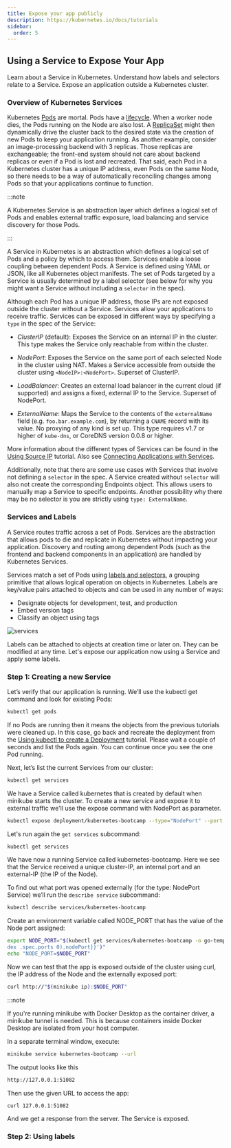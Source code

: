 ```yaml
---
title: Expose your app publicly
description: https://kubernetes.io/docs/tutorials
sidebar:
  order: 5
---
```


## Using a Service to Expose Your App

Learn about a Service in Kubernetes. Understand how labels and selectors relate to a Service. Expose an application outside a Kubernetes cluster.

### Overview of Kubernetes Services

Kubernetes [Pods](https://kubernetes.io/docs/concepts/workloads/pods/) are mortal. Pods have a [lifecycle](https://kubernetes.io/docs/concepts/workloads/pods/pod-lifecycle/). When a worker node dies, the Pods running on the Node are also lost. A [ReplicaSet](https://kubernetes.io/docs/concepts/workloads/controllers/replicaset/) might then dynamically drive the cluster back to the desired state via the creation of new Pods to keep your application running. As another example, consider an image-processing backend with 3 replicas. Those replicas are exchangeable; the front-end system should not care about backend replicas or even if a Pod is lost and recreated. That said, each Pod in a Kubernetes cluster has a unique IP address, even Pods on the same Node, so there needs to be a way of automatically reconciling changes among Pods so that your applications continue to function.

:::note

A Kubernetes Service is an abstraction layer which defines a logical set of Pods and enables external traffic exposure, load balancing and service discovery for those Pods.

:::

A Service in Kubernetes is an abstraction which defines a logical set of Pods and a policy by which to access them. Services enable a loose coupling between dependent Pods. A Service is defined using YAML or JSON, like all Kubernetes object manifests. The set of Pods targeted by a Service is usually determined by a label selector (see below for why you might want a Service without including a `selector` in the spec).

Although each Pod has a unique IP address, those IPs are not exposed outside the cluster without a Service. Services allow your applications to receive traffic. Services can be exposed in different ways by specifying a `type` in the spec of the Service:

- *ClusterIP* (default): Exposes the Service on an internal IP in the cluster. This type makes the Service only reachable from within the cluster.
  
- *NodePort*: Exposes the Service on the same port of each selected Node in the cluster using NAT. Makes a Service accessible from outside the cluster using `<NodeIP>:<NodePort>`. Superset of ClusterIP.

- *LoadBalancer*: Creates an external load balancer in the current cloud (if supported) and assigns a fixed, external IP to the Service. Superset of NodePort.

- *ExternalName*: Maps the Service to the contents of the `externalName` field (e.g. `foo.bar.example.com`), by returning a `CNAME` record with its value. No proxying of any kind is set up. This type requires v1.7 or higher of `kube-dns`, or CoreDNS version 0.0.8 or higher.

More information about the different types of Services can be found in the [Using Source IP](https://kubernetes.io/docs/tutorials/services/source-ip/) tutorial. Also see [Connecting Applications with Services](https://kubernetes.io/docs/tutorials/services/connect-applications-service/).

Additionally, note that there are some use cases with Services that involve not defining a `selector` in the spec. A Service created without `selector` will also not create the corresponding Endpoints object. This allows users to manually map a Service to specific endpoints. Another possibility why there may be no selector is you are strictly using `type: ExternalName`.

### Services and Labels

A Service routes traffic across a set of Pods. Services are the abstraction that allows pods to die and replicate in Kubernetes without impacting your application. Discovery and routing among dependent Pods (such as the frontend and backend components in an application) are handled by Kubernetes Services.

Services match a set of Pods using [labels and selectors](https://kubernetes.io/docs/concepts/overview/working-with-objects/labels), a grouping primitive that allows logical operation on objects in Kubernetes. Labels are key/value pairs attached to objects and can be used in any number of ways:

- Designate objects for development, test, and production
- Embed version tags
- Classify an object using tags

![services](/img/k8s/services.png)

Labels can be attached to objects at creation time or later on. They can be modified at any time. Let's expose our application now using a Service and apply some labels.

### Step 1: Creating a new Service

Let’s verify that our application is running. We’ll use the kubectl get command and look for existing Pods:

```sh
kubectl get pods
```

If no Pods are running then it means the objects from the previous tutorials were cleaned up. In this case, go back and recreate the deployment from the [Using kubectl to create a Deployment](https://kubernetes.io/docs/tutorials/kubernetes-basics/deploy-app/deploy-intro#deploy-an-app) tutorial. Please wait a couple of seconds and list the Pods again. You can continue once you see the one Pod running.

Next, let’s list the current Services from our cluster:

```sh
kubectl get services
```

We have a Service called kubernetes that is created by default when minikube starts the cluster. To create a new service and expose it to external traffic we'll use the expose command with NodePort as parameter.

```sh
kubectl expose deployment/kubernetes-bootcamp --type="NodePort" --port 8080
```

Let's run again the `get services` subcommand:

```sh
kubectl get services
```

We have now a running Service called kubernetes-bootcamp. Here we see that the Service received a unique cluster-IP, an internal port and an external-IP (the IP of the Node).

To find out what port was opened externally (for the type: NodePort Service) we’ll run the `describe service` subcommand:

```sh
kubectl describe services/kubernetes-bootcamp
```

Create an environment variable called NODE_PORT that has the value of the Node port assigned:

```sh
export NODE_PORT="$(kubectl get services/kubernetes-bootcamp -o go-template='{{(in
dex .spec.ports 0).nodePort}}')"
echo "NODE_PORT=$NODE_PORT"
```
Now we can test that the app is exposed outside of the cluster using curl, the IP address of the Node and the externally exposed port:

```sh
curl http://"$(minikube ip):$NODE_PORT"
```

:::note

If you're running minikube with Docker Desktop as the container driver, a minikube tunnel is needed. This is because containers inside Docker Desktop are isolated from your host computer.

In a separate terminal window, execute:

```sh
minikube service kubernetes-bootcamp --url
```

The output looks like this

```sh
http://127.0.0.1:51082
```

Then use the given URL to access the app:

```sh
curl 127.0.0.1:51082
```

And we get a response from the server. The Service is exposed.

### Step 2: Using labels
